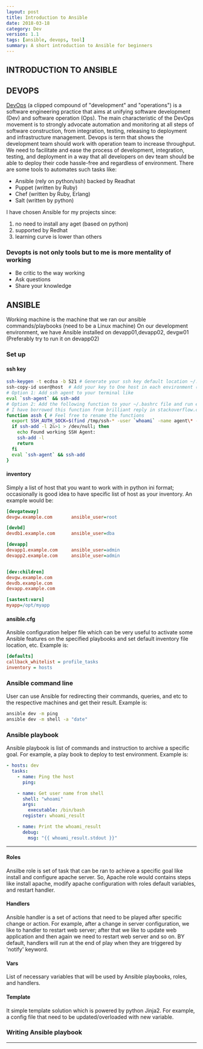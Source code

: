 ```yaml
---
layout: post
title: Introduction to Ansible
date: 2018-03-18
category: Dev
version: 1.1
tags: [ansible, devops, tool]
summary: A short introduction to Ansible for beginners
---
```


## INTRODUCTION TO ANSIBLE

## DEVOPS

[DevOps](https://en.wikipedia.org/wiki/DevOps) (a clipped compound of "development" and "operations") is a software engineering practice that aims at unifying software development (Dev) and software operation (Ops). The main characteristic of the DevOps movement is to strongly advocate automation and monitoring at all steps of software construction, from integration, testing, releasing to deployment and infrastructure management.
Devops is term that shows the development team should work with operation team to increase throughput. We need to facilitate and ease the process of development, integration, testing, and deployment in a way that all developers on dev team should be able to deploy their code hassle-free and regardless of environment.
There are some tools to automates such tasks like:

* Ansible (rely on python/ssh) backed by Readhat
* Puppet (written by Ruby)
* Chef (written by Ruby, Erlang)
* Salt (written by python)

I have chosen Ansible for my projects since:

1. no need to install any aget (based on python)
2. supported by Redhat
3. learning curve is lower than others

### Devopts is not only tools but to me is more mentality of working

* Be critic to the way working
* Ask questions
* Share your knowledge

## ANSIBLE

Working machine is the machine that we ran our ansible commands/playbooks (need to be a Linux machine)
On our development environment, we have Ansible installed on devapp01,devapp02, devgw01 (Preferably try to run it on devapp02)

### Set up

#### ssh key

```bash
ssh-keygen -t ecdsa -b 521 # Generate your ssh key default location ~/.shh/
ssh-copy-id user@host  # Add your key to One host in each environment (Dev, Test, Prod)
# Option 1: Add ssh agent to your terminal like
eval `ssh-agent` && ssh-add
# Option 2: Add the following function to your ~/.bashrc file and run each time you like
# I have borrowed this function from brilliant reply in stackoverflow.com
function assh { # Feel free to rename the functions
  export SSH_AUTH_SOCK=$(find /tmp/ssh-* -user `whoami` -name agent\* -printf '%T@ %p\n' 2>/dev/null | sort -k 1nr | sed 's/^[^ ]* //' | head -n 1)
  if ssh-add -l 2&>1 > /dev/null; then
    echo Found working SSH Agent:
    ssh-add -l
    return
  fi
  eval `ssh-agent` && ssh-add
} 
```

#### inventory

Simply a list of host that you want to work with in python ini format; occasionally is good idea to have specific list of host as your inventory. An example would be:

```ini
[devgateway]
devgw.example.com       ansible_user=root

[devbd]
devdb1.example.com      ansible_user=dba

[devapp]
devapp1.example.com     ansible_user=admin
devapp2.example.com     ansible_user=admin


[dev:children]
devgw.example.com
devdb.example.com
devapp.example.com

[sastest:vars]
myapp=/opt/myapp
```

#### ansible.cfg

Ansible configuration helper file which can be very useful to activate some Ansible features on the specified playbooks and set default inventory file location, etc.
Example is:

```ini
[defaults]
callback_whitelist = profile_tasks
inventory = hosts
```

### Ansible command line

User can use Ansible for redirecting their commands, queries, and etc to the respective machines and get their result. Example is:

```bash
ansible dev -m ping
ansible dev -m shell -a "date"
```

### Ansible playbook

Ansible playbook is list of commands and instruction to archive a specific goal. For example, a play book to deploy to test environment. Example is:

```yaml
- hosts: dev
  tasks:
    - name: Ping the host
      ping:

    - name: Get user name from shell
      shell: "whoami"
      args:
        executable: /bin/bash
      register: whoami_result

    - name: Print the whoami_result
      debug:
        msg: "{{ whoami_result.stdout }}"
```

***

#### Roles

Ansilbe role is set of task that can be ran to achieve a specific goal like install and configure apache server. So, Apache role would contains steps like install apache, modify apache configuration with roles default variables, and restart handler.

#### Handlers

Ansible handler is a set of actions that need to be played after specific change or action. For example, after a change in server configuration, we like to handler to restart web server; after that we like to update web application and then again we need to restart web server and so on. BY default, handlers will run at the end of play when they are triggered by 'notify' keyword.

#### Vars

List of necessary variables that will be used by Ansible playbooks, roles, and handlers.

#### Template

It simple template solution which is powered by python Jinja2. For example, a config file that need to be updated/overloaded with new variable.

### Writing Ansible playbook

***
